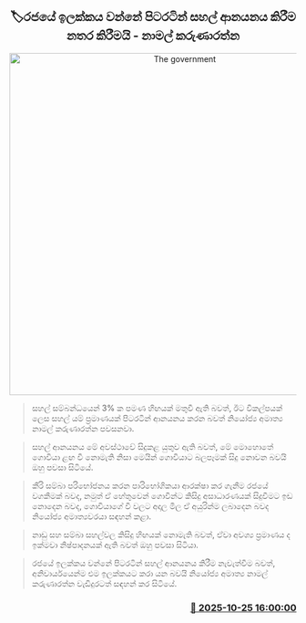 <p align='center'><b><h2 align='center' title='The government's goal is to stop importing rice from abroad - Namal Karunaratne'>🏷රජයේ ඉලක්කය වන්නේ පිටරටින් සහල් ආනයනය කිරීම නතර කිරීමයි - නාමල් කරුණාරත්න</h2></b></p>
<p align='center'><img src='https://helakuru.sgp1.cdn.digitaloceanspaces.com/esana/images/lib/namal-karunarathne-ned.jpg' width='600' alt='The government's goal is to stop importing rice from abroad - Namal Karunaratne'></p>

> සහල් සම්බන්ධයෙන් 3% ක පමණ හිඟයක් මතුවී ඇති බවත්, ඊට විකල්පයක් ලෙස සහල් යම් ප්‍රමාණයක් පිටරටින් ආනයනය කරන බවත් නියෝජ්‍ය අමාත්‍ය නාමල් කරුණාරත්න පවසනවා.

> සහල් ආනයනය මේ අවස්ථාවේ සිදුකළ යුතුව ඇති බවත්, මේ මොහොතේ ගොවියා ළඟ වී නොමැති නිසා මෙයින් ගොවියාට බලපෑමක් සිදු නොවන බවයි ඔහු පවසා සිටියේ.

> කීරි සම්බා පරිභෝජනය කරන පාරිභෝගිකයා ආරක්ෂා කර ගැනීම රජයේ වගකීමක් බවද, නමුත් ඒ හේතුවෙන් ගොවීන්ට කිසිදු අසාධාරණයක් සිදුවීමට ඉඩ නොදෙන බවද, ගොවියාගේ වී වලට අදාල මිල ඒ අයුරින්ම ලබාදෙන බවද නියෝජ්‍ය අමාත්‍යවරයා සඳහන් කළා.‍

> නාඩු සහ සම්බා සහල්වල කිසිදු හිඟයක් නොමැති බවත්, ඒවා අවශ්‍ය ප්‍රමාණය ද ඉක්මවා නිෂ්පාදනයක් ඇති බවත් ඔහු පවසා සිටියා.

> රජයේ ඉලක්කය වන්නේ පිටරටින් සහල් ආනයනය කිරීම නැවැත්වීම බවත්, අනිවාර්යයෙන්ම එම ඉලක්කයට කරා යන බවයි නියෝජ්‍ය අමාත්‍ය නාමල් කරුණාරත්න වැඩිදුරටත් සඳහන් කර සිටියේ.



<h3 align='right'><a href='https://www.helakuru.lk/esana/p/114793/'>📅 2025-10-25 16:00:00</a></h3>
